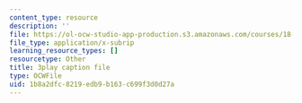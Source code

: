 ```yaml
---
content_type: resource
description: ''
file: https://ol-ocw-studio-app-production.s3.amazonaws.com/courses/18-06sc-linear-algebra-fall-2011/1b8a2dfc8219edb9b163c699f3d0d27a_5IGTFgPqlkw.srt
file_type: application/x-subrip
learning_resource_types: []
resourcetype: Other
title: 3play caption file
type: OCWFile
uid: 1b8a2dfc-8219-edb9-b163-c699f3d0d27a
---
```

